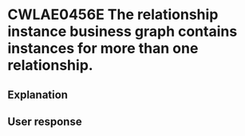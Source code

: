 # CWLAE0456E The relationship instance business graph contains instances for more than one relationship.

## Explanation

## User response